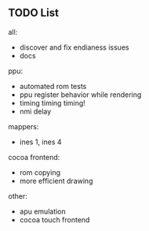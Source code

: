 ## TODO List

all:
* discover and fix endianess issues
* docs

ppu:
* automated rom tests
* ppu register behavior while rendering
* timing timing timing!
* nmi delay

mappers:
* ines 1, ines 4

cocoa frontend:
* rom copying
* more efficient drawing

other:
* apu emulation
* cocoa touch frontend
